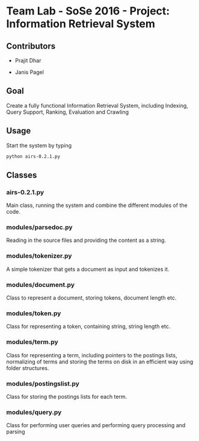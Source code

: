 # Team Lab - SoSe 2016 - Project: Information Retrieval System

## Contributors

-  Prajit Dhar

-  Janis Pagel

## Goal

Create a fully functional Information Retrieval System, including Indexing, Query Support, Ranking, Evaluation and Crawling

## Usage

Start the system by typing

```sh
python airs-0.2.1.py
```

## Classes

### airs-0.2.1.py

Main class, running the system and combine the different modules of the code.

### modules/parsedoc.py

Reading in the source files and providing the content as a string.

### modules/tokenizer.py

A simple tokenizer that gets a document as input and tokenizes it.

### modules/document.py

Class to represent a document, storing tokens, document length etc.

### modules/token.py

Class for representing a token, containing string, string length etc.

### modules/term.py

Class for representing a term, including pointers to the postings lists, normalizing of terms and storing the terms
on disk in an efficient way using folder structures.

### modules/postingslist.py

Class for storing the postings lists for each term.

### modules/query.py

Class for performing user queries and performing query processing and parsing
